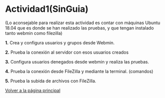 # Actividad1(SinGuia)

(Lo aconsejable para realizar esta actividad es contar con máquinas Ubuntu 18.04 que es donde se han realizado las pruebas, y que tengan instalado tanto webmin como filezilla)

**1.** Crea y configura usuarios y grupos desde Webmin.

**2.** Prueba la conexión al servidor con esos usuarios creados

**3.** Configura usuarios denegados desde webmin y realiza las pruebas.

**4.** Prueba la conexión desde FileZilla y mediante la terminal. (comandos)

**5.** Prueba la subida de archivos con FileZilla.

[Volver a la página principal](INDICE.md)
